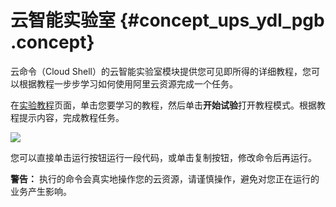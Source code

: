 # 云智能实验室 {#concept_ups_ydl_pgb .concept}

云命令（Cloud Shell）的云智能实验室模块提供您可见即所得的详细教程，您可以根据教程一步步学习如何使用阿里云资源完成一个任务。

在[实验教程](https://api.aliyun.com/#/lab)页面，单击您要学习的教程，然后单击**开始试验**打开教程模式。根据教程提示内容，完成教程任务。

![](http://static-aliyun-doc.oss-cn-hangzhou.aliyuncs.com/assets/img/122167/156566714638263_zh-CN.png)

您可以直接单击运行按钮运行一段代码，或单击复制按钮，修改命令后再运行。

**警告：** 执行的命令会真实地操作您的云资源，请谨慎操作，避免对您正在运行的业务产生影响。

